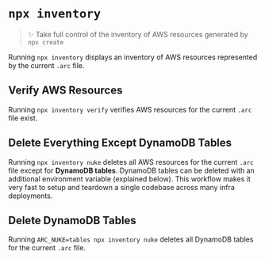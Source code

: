 # `npx inventory`

> ✨ Take full control of the inventory of AWS resources generated by `npx create`

Running `npx inventory` displays an inventory of AWS resources represented by the current `.arc` file.

## Verify AWS Resources

Running `npx inventory verify` verifies AWS resources for the current `.arc` file exist.

## Delete Everything Except DynamoDB Tables

Running `npx inventory nuke` deletes all AWS resources for the current `.arc` file except for **DynamoDB tables**. DynamoDB tables can be deleted with an additional environment variable (explained below). This workflow makes it very fast to setup and teardown a single codebase across many infra deployments.

## Delete DynamoDB Tables

Running `ARC_NUKE=tables npx inventory nuke` deletes all DynamoDB tables for the current `.arc` file.

<script src="https://asciinema.org/a/181951.js" id="asciicast-181951" async data-autoplay="true" data-size="big"></script>
